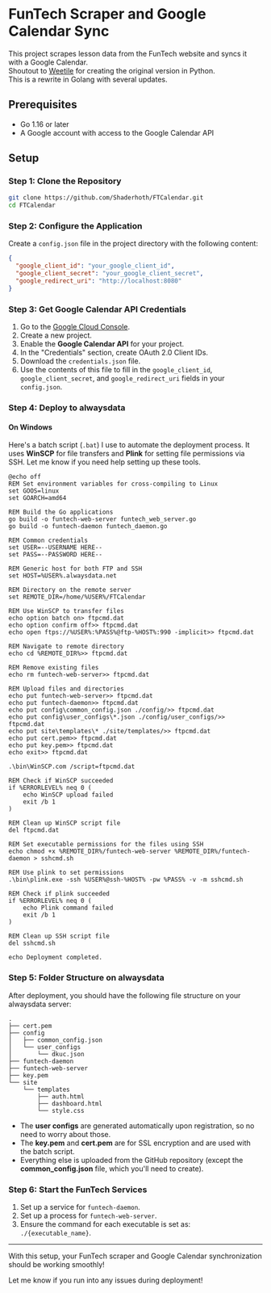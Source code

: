 # FunTech Scraper and Google Calendar Sync

This project scrapes lesson data from the FunTech website and syncs it with a Google Calendar.  
Shoutout to [Weetile](https://github.com/Weetile/FunTechTutorScraper) for creating the original version in Python.  
This is a rewrite in Golang with several updates.

## Prerequisites

- Go 1.16 or later
- A Google account with access to the Google Calendar API

## Setup

### Step 1: Clone the Repository

```bash
git clone https://github.com/Shaderhoth/FTCalendar.git
cd FTCalendar
```

### Step 2: Configure the Application

Create a `config.json` file in the project directory with the following content:

```json
{
  "google_client_id": "your_google_client_id",
  "google_client_secret": "your_google_client_secret",
  "google_redirect_uri": "http://localhost:8080"
}
```

### Step 3: Get Google Calendar API Credentials

1. Go to the [Google Cloud Console](https://console.cloud.google.com/).
2. Create a new project.
3. Enable the **Google Calendar API** for your project.
4. In the "Credentials" section, create OAuth 2.0 Client IDs.
5. Download the `credentials.json` file.
6. Use the contents of this file to fill in the `google_client_id`, `google_client_secret`, and `google_redirect_uri` fields in your `config.json`.

### Step 4: Deploy to alwaysdata

#### On Windows

Here's a batch script (`.bat`) I use to automate the deployment process. It uses **WinSCP** for file transfers and **Plink** for setting file permissions via SSH. Let me know if you need help setting up these tools.

```batch
@echo off
REM Set environment variables for cross-compiling to Linux
set GOOS=linux
set GOARCH=amd64

REM Build the Go applications
go build -o funtech-web-server funtech_web_server.go
go build -o funtech-daemon funtech_daemon.go

REM Common credentials
set USER=--USERNAME HERE--
set PASS=--PASSWORD HERE--

REM Generic host for both FTP and SSH
set HOST=%USER%.alwaysdata.net

REM Directory on the remote server
set REMOTE_DIR=/home/%USER%/FTCalendar

REM Use WinSCP to transfer files
echo option batch on> ftpcmd.dat
echo option confirm off>> ftpcmd.dat
echo open ftps://%USER%:%PASS%@ftp-%HOST%:990 -implicit>> ftpcmd.dat

REM Navigate to remote directory
echo cd %REMOTE_DIR%>> ftpcmd.dat

REM Remove existing files
echo rm funtech-web-server>> ftpcmd.dat

REM Upload files and directories
echo put funtech-web-server>> ftpcmd.dat
echo put funtech-daemon>> ftpcmd.dat
echo put config\common_config.json ./config/>> ftpcmd.dat
echo put config\user_configs\*.json ./config/user_configs/>> ftpcmd.dat
echo put site\templates\* ./site/templates/>> ftpcmd.dat
echo put cert.pem>> ftpcmd.dat
echo put key.pem>> ftpcmd.dat
echo exit>> ftpcmd.dat

.\bin\WinSCP.com /script=ftpcmd.dat

REM Check if WinSCP succeeded
if %ERRORLEVEL% neq 0 (
    echo WinSCP upload failed
    exit /b 1
)

REM Clean up WinSCP script file
del ftpcmd.dat

REM Set executable permissions for the files using SSH
echo chmod +x %REMOTE_DIR%/funtech-web-server %REMOTE_DIR%/funtech-daemon > sshcmd.sh

REM Use plink to set permissions
.\bin\plink.exe -ssh %USER%@ssh-%HOST% -pw %PASS% -v -m sshcmd.sh

REM Check if plink succeeded
if %ERRORLEVEL% neq 0 (
    echo Plink command failed
    exit /b 1
)

REM Clean up SSH script file
del sshcmd.sh

echo Deployment completed.
```

### Step 5: Folder Structure on alwaysdata

After deployment, you should have the following file structure on your alwaysdata server:

```
.
├── cert.pem
├── config
│   ├── common_config.json
│   └── user_configs
│       └── dkuc.json
├── funtech-daemon
├── funtech-web-server
├── key.pem
└── site
    └── templates
        ├── auth.html
        ├── dashboard.html
        └── style.css
```

- The **user configs** are generated automatically upon registration, so no need to worry about those.
- The **key.pem** and **cert.pem** are for SSL encryption and are used with the batch script.
- Everything else is uploaded from the GitHub repository (except the **common_config.json** file, which you'll need to create).

### Step 6: Start the FunTech Services

1. Set up a service for `funtech-daemon`.
2. Set up a process for `funtech-web-server`.
3. Ensure the command for each executable is set as: `./{executable_name}`.

---

With this setup, your FunTech scraper and Google Calendar synchronization should be working smoothly!

Let me know if you run into any issues during deployment!
